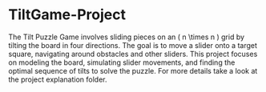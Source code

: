 # TiltGame-Project
The Tilt Puzzle Game involves sliding pieces on an \( n \times n \) grid by tilting the board in four directions. The goal is to move a slider onto a target square, navigating around obstacles and other sliders.
This project focuses on modeling the board, simulating slider movements, and finding the optimal sequence of tilts to solve the puzzle.
For more details take a look at the project explanation folder.
